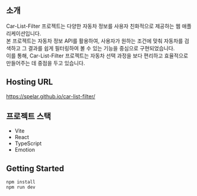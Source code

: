 ## 소개

Car-List-Filter 프로젝트는 다양한 자동차 정보를 사용자 친화적으로 제공하는 웹 애플리케이션입니다. <br>
본 프로젝트는 자동차 정보 API를 활용하여, 사용자가 원하는 조건에 맞춰 자동차를 검색하고 그 결과를 쉽게 필터링하여 볼 수 있는 기능을 중심으로 구현되었습니다. <br>
이를 통해, Car-List-Filter 프로젝트는 자동차 선택 과정을 보다 편리하고 효율적으로 만들어주는 데 중점을 두고 있습니다.<br>

## Hosting URL

https://spelar.github.io/car-list-filter/

## 프로젝트 스택

- Vite
- React
- TypeScript
- Emotion

## Getting Started

```
npm install
npm run dev
```
